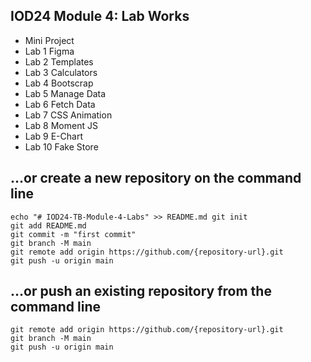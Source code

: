 ## IOD24 Module 4: Lab Works

- Mini Project
- Lab 1 Figma
- Lab 2 Templates
- Lab 3 Calculators
- Lab 4 Bootscrap
- Lab 5 Manage Data
- Lab 6 Fetch Data
- Lab 7 CSS Animation
- Lab 8 Moment JS
- Lab 9 E-Chart
- Lab 10 Fake Store

## …or create a new repository on the command line

    echo "# IOD24-TB-Module-4-Labs" >> README.md git init
    git add README.md
    git commit -m "first commit"
    git branch -M main
    git remote add origin https://github.com/{repository-url}.git
    git push -u origin main

## …or push an existing repository from the command line

    git remote add origin https://github.com/{repository-url}.git
    git branch -M main
    git push -u origin main
